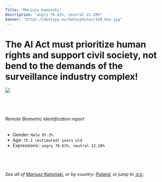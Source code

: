 ```yaml
---
Title: "Mariusz Kamiński"
Description: "angry 76.62%, neutral 22.28%"
banner: "https://dontspy.eu/data/photos/158_box.jpg"
---
```


# The AI Act must prioritize human rights and support civil society, not bend to the demands of the surveillance industry complex!

<link rel="stylesheet" type="text/css" href="/css/blog.css" />

<div class="is-fake" hidden>

_This image is **clearly fake**_, yet we [continue to collect them because the AI Act negotiations](/blog/why-deepfake/) are heading in a direction that will only make people's lives more complicated. For a more in-depth explanation, read: [Double threat: why losing the battle against Face Biometrics would fuel the proliferation of deepfakes](/blog/the-dual-threat-how-losing-the-biometric-battle-fuels-deepfake-proliferation/).


</div>

<!-- <img src="https://dontspy.eu/data/photos/54_box.jpg" /> -->
<img src="https://dontspy.eu/data/photos/158_box.jpg" />

## <br>

###### Remote Biometric Identification report

* <span class="label">Gender:</span> `Male 97.2%`
* <span class="label">Age:</span> `75.1 (estimated) years old`
* <span class="label">Expressions::</span> `angry 76.62%, neutral 22.28%`

## <br>

###### See all of [Mariusz Kamiński](/policymaker#Mariusz%20Kami%C5%84ski), or by country: [Poland](/country#Poland), or jump to [🇧🇪](/x/242).

## <br>

